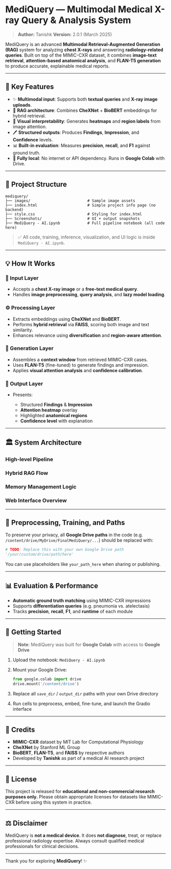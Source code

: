 # MediQuery — Multimodal Medical X-ray Query & Analysis System

> **Author:** Tanishk
> **Version:** 2.0.1 (March 2025)

MediQuery is an advanced **Multimodal Retrieval-Augmented Generation (RAG)** system for analyzing **chest X-rays** and answering **radiology-related queries**. Built on top of the MIMIC-CXR dataset, it combines **image-text retrieval**, **attention-based anatomical analysis**, and **FLAN-T5 generation** to produce accurate, explainable medical reports.

---

## 🔮 Key Features

* ✨ **Multimodal input**: Supports both **textual queries** and **X-ray image uploads**.
* 🧠 **RAG architecture**: Combines **CheXNet** + **BioBERT** embeddings for hybrid retrieval.
* 🔎 **Visual interpretability**: Generates **heatmaps** and **region labels** from image attention.
* 🖊️ **Structured outputs**: Produces **Findings**, **Impression**, and **Confidence** levels.
* 📊 **Built-in evaluation**: Measures **precision**, **recall**, and **F1** against ground truth.
* 🤖 **Fully local**: No internet or API dependency. Runs in **Google Colab** with Drive.

---

## 📂 Project Structure

```
mediquery/
├── images/                         # Sample image assets
├── index.html                      # Simple project info page (no backend)
├── style.css                       # Styling for index.html
├── Screenshots/                    # UI + output snapshots
├── MediQuery - AI.ipynb            # Full pipeline notebook (all code here)
```

> ✅ All code, training, inference, visualization, and UI logic is inside `MediQuery - AI.ipynb`.

---

## 💡 How It Works

### 📁 Input Layer

* Accepts a **chest X-ray image** or a **free-text medical query**.
* Handles **image preprocessing**, **query analysis**, and **lazy model loading**.

### ⚙️ Processing Layer

* Extracts embeddings using **CheXNet** and **BioBERT**.
* Performs **hybrid retrieval** via **FAISS**, scoring both image and text similarity.
* Enhances relevance using **diversification** and **region-aware attention**.

### 💮 Generation Layer

* Assembles a **context window** from retrieved MIMIC-CXR cases.
* Uses **FLAN-T5** (fine-tuned) to generate findings and impression.
* Applies **visual attention analysis** and **confidence calibration**.

### 📄 Output Layer

* Presents:

  * Structured **Findings** & **Impression**
  * **Attention heatmap** overlay
  * Highlighted **anatomical regions**
  * **Confidence level** with explanation

---

## 🏛️ System Architecture

### High-level Pipeline

### Hybrid RAG Flow

### Memory Management Logic

### Web Interface Overview

---

## 🚧 Preprocessing, Training, and Paths

To preserve your privacy, all **Google Drive paths** in the code (e.g. `/content/drive/MyDrive/FinalMediQuery/...`) should be replaced with:

```python
# TODO: Replace this with your own Google Drive path
'/your/custom/drive/path/here'
```

You can use placeholders like `your_path_here` when sharing or publishing.

---

## 📊 Evaluation & Performance

* **Automatic ground truth matching** using MIMIC-CXR impressions
* Supports **differentiation queries** (e.g. pneumonia vs. atelectasis)
* Tracks **precision**, **recall**, **F1**, and **runtime** of each module

---

## 🚀 Getting Started

> **Note**: MediQuery was built for **Google Colab** with access to **Google Drive**

1. Upload the notebook: `MediQuery - AI.ipynb`
2. Mount your Google Drive:

   ```python
   from google.colab import drive
   drive.mount('/content/drive')
   ```
3. Replace all `save_dir` / `output_dir` paths with your own Drive directory
4. Run cells to preprocess, embed, fine-tune, and launch the Gradio interface

---

## 🌟 Credits

* **MIMIC-CXR** dataset by MIT Lab for Computational Physiology
* **CheXNet** by Stanford ML Group
* **BioBERT**, **FLAN-T5**, and **FAISS** by respective authors
* Developed by **Tanishk** as part of a medical AI research project

---

## 📁 License

This project is released for **educational and non-commercial research purposes only.**
Please obtain appropriate licenses for datasets like MIMIC-CXR before using this system in practice.

---

## ⚖️ Disclaimer

MediQuery is **not a medical device**. It does **not diagnose**, treat, or replace professional radiology expertise. Always consult qualified medical professionals for clinical decisions.

---

Thank you for exploring **MediQuery**! ✨
